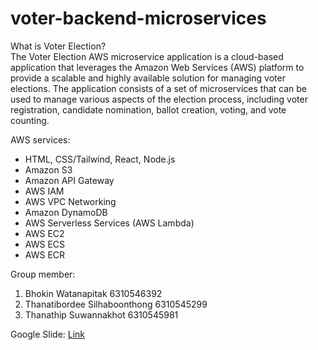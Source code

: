 # voter-backend-microservices

What is Voter Election?  
The Voter Election AWS microservice application is a cloud-based application that leverages the Amazon Web Services (AWS) platform to provide a scalable and highly available solution for managing voter elections. The application consists of a set of microservices that can be used to manage various aspects of the election process, including voter registration, candidate nomination, ballot creation, voting, and vote counting.

AWS services:
* HTML, CSS/Tailwind, React, Node.js
* Amazon S3
* Amazon API Gateway
* AWS IAM
* AWS VPC Networking
* Amazon DynamoDB
* AWS Serverless Services (AWS Lambda)
* AWS EC2
* AWS ECS
* AWS ECR

Group member:
1. Bhokin Watanapitak 6310546392 
2. Thanatibordee Silhaboonthong 6310545299 
3. Thanathip Suwannakhot 6310545981     

Google Slide:
[Link](https://docs.google.com/presentation/d/1O5DOC5xYWyN711w70OFqV46dx1Lq8hWGYLFWP0JVN0c/edit?usp=sharing)
